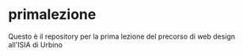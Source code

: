 # primalezione
Questo è il repository per la prima lezione del precorso di web design all'ISIA di Urbino
